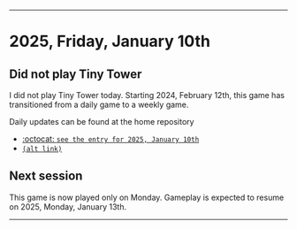 
***

# 2025, Friday, January 10th

## Did not play Tiny Tower

<!-- TODO: For each weekly entry, make sure the date is correct. The day of the week should be modified in 4 places !-->

I did not play Tiny Tower today. Starting 2024, February 12th, this game has transitioned from a daily game to a weekly game.

Daily updates can be found at the home repository

- [:octocat: `see the entry for 2025, January 10th`](https://github.com/seanpm2001/SeansLifeArchive_Images_TinyTower/tree/master/tiny%20tower/2025/01_January/10/) 
- [`(alt link)`](/tiny%20tower/2025/01_January/10/)

## Next session

This game is now played only on Monday. Gameplay is expected to resume on 2025, Monday, January 13th.

***
